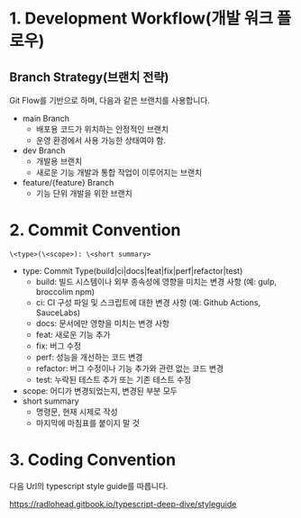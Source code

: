 # 1. Development Workflow(개발 워크 플로우)
## Branch Strategy(브랜치 전략)
Git Flow를 기반으로 하며, 다음과 같은 브랜치를 사용합니다.
- main Branch
  - 배포용 코드가 위치하는 안정적인 브랜치
  - 운영 환경에서 사용 가능한 상태여야 함.
- dev Branch
  - 개발용 브랜치
  - 새로운 기능 개발과 통합 작업이 이루어지는 브랜치
- feature/{feature} Branch
  - 기능 단위 개발을 위한 브랜치

# 2. Commit Convention
```\<type>(\<scope>): \<short summary>```
- type: Commit Type(build|ci|docs|feat|fix|perf|refactor|test)
  - build: 빌드 시스템이나 외부 종속성에 영향을 미치는 변경 사항 (예: gulp, broccolim npm)
  - ci: CI 구성 파일 및 스크립트에 대한 변경 사항 (예: Github Actions, SauceLabs)
  - docs: 문서에만 영향을 미치는 변경 사항
  - feat: 새로운 기능 추가
  - fix: 버그 수정
  - perf: 성능을 개선하는 코드 변경
  - refactor: 버그 수정이나 기능 추가와 관련 없는 코드 변경
  - test: 누락된 테스트 추가 또는 기존 테스트 수정
- scope: 어디가 변경되었는지, 변경된 부분 모두
- short summary
  - 명령문, 현재 시제로 작성
  - 마지막에 마침표를 붙이지 말 것

# 3. Coding Convention
다음 Url의 typescript style guide를 따릅니다.

https://radlohead.gitbook.io/typescript-deep-dive/styleguide